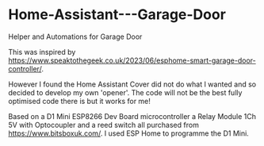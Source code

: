 # Home-Assistant---Garage-Door
Helper and Automations for Garage Door


This was inspired by https://www.speaktothegeek.co.uk/2023/06/esphome-smart-garage-door-controller/.

However I found the Home Assistant Cover did not do what I wanted and so decided to develop my own 'opener'.  The code will not be the best fully optimised code there is but it works for me!

Based on a D1 Mini ESP8266 Dev Board microcontroller a Relay Module 1Ch 5V with Optocoupler and a reed switch all purchased from https://www.bitsboxuk.com/.
I used ESP Home to programme the D1 Mini.



